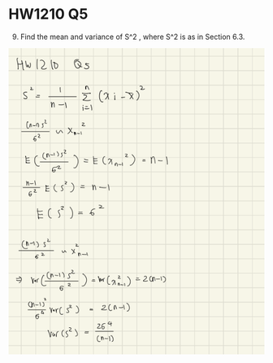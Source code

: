 # HW1210 Q5
9. Find the mean and variance of S^2 , where S^2 is as in Section 6.3.

![image](https://github.com/HWTeng-Teaching/202409-Math-Stat/blob/main/HW1210/10%20Wang/%E8%9E%A2%E5%B9%95%E6%93%B7%E5%8F%96%E7%95%AB%E9%9D%A2%202024-12-17%20010042.png)




